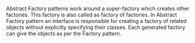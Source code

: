 Abstract Factory patterns work around a super-factory which creates other factories.
This factory is also called as factory of factories.
In Abstract Factory pattern an interface is responsible for creating a factory of related objects without explicitly specifying their classes.
Each generated factory can give the objects as per the Factory pattern.